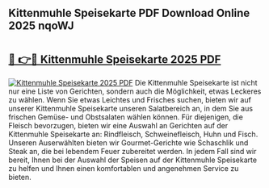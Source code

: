 ## Kittenmuhle Speisekarte PDF Download Online 2025 nqoWJ

# <h2><a href="http://gcalsi.nevu.top/?p=Kittenmuhle+Speisekarte">🔗 👉🔴 Kittenmuhle Speisekarte 2025 PDF</a></h2>

[![Kittenmuhle Speisekarte 2025 PDF](https://i.imgur.com/dBaPXMq.png)](http://gcalsi.nevu.top/?p=Kittenmuhle+Speisekarte)
Die Kittenmuhle Speisekarte ist nicht nur eine Liste von Gerichten, sondern auch die Möglichkeit, etwas Leckeres zu wählen. Wenn Sie etwas Leichtes und Frisches suchen, bieten wir auf unserer Kittenmuhle Speisekarte unseren Salatbereich an, in dem Sie aus frischen Gemüse- und Obstsalaten wählen können. Für diejenigen, die Fleisch bevorzugen, bieten wir eine Auswahl an Gerichten auf der Kittenmuhle Speisekarte an: Rindfleisch, Schweinefleisch, Huhn und Fisch. Unseren Auserwählten bieten wir Gourmet-Gerichte wie Schaschlik und Steak an, die bei lebendem Feuer zubereitet werden. In jedem Fall sind wir bereit, Ihnen bei der Auswahl der Speisen auf der Kittenmuhle Speisekarte zu helfen und Ihnen einen komfortablen und angenehmen Service zu bieten.
